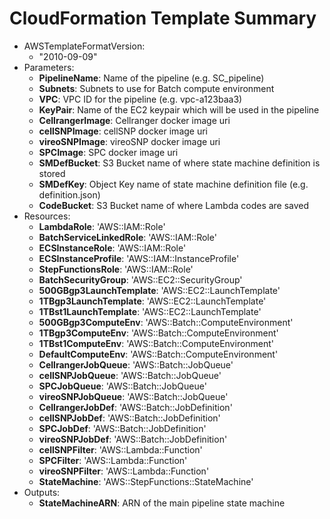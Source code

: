 # CloudFormation Template Summary

- AWSTemplateFormatVersion:
  - "2010-09-09"
- Parameters:
  - **PipelineName**: Name of the pipeline (e.g. SC_pipeline)
  - **Subnets**: Subnets to use for Batch compute environment
  - **VPC**: VPC ID for the pipeline (e.g. vpc-a123baa3)
  - **KeyPair**: Name of the EC2 keypair which will be used in the pipeline
  - **CellrangerImage**: Cellranger docker image uri
  - **cellSNPImage**: cellSNP docker image uri
  - **vireoSNPImage**: vireoSNP docker image uri
  - **SPCImage**: SPC docker image uri
  - **SMDefBucket**: S3 Bucket name of where state machine definition is stored
  - **SMDefKey**: Object Key name of state machine definition file (e.g. definition.json)
  - **CodeBucket**: S3 Bucket name of where Lambda codes are saved
- Resources:
  - **LambdaRole**: 'AWS::IAM::Role'
  - **BatchServiceLinkedRole**: 'AWS::IAM::Role'
  - **ECSInstanceRole**: 'AWS::IAM::Role'
  - **ECSInstanceProfile**: 'AWS::IAM::InstanceProfile'
  - **StepFunctionsRole**: 'AWS::IAM::Role'
  - **BatchSecurityGroup**: 'AWS::EC2::SecurityGroup'
  - **500GBgp3LaunchTemplate**: 'AWS::EC2::LaunchTemplate'
  - **1TBgp3LaunchTemplate**: 'AWS::EC2::LaunchTemplate'
  - **1TBst1LaunchTemplate**: 'AWS::EC2::LaunchTemplate'
  - **500GBgp3ComputeEnv**: 'AWS::Batch::ComputeEnvironment'
  - **1TBgp3ComputeEnv**: 'AWS::Batch::ComputeEnvironment'
  - **1TBst1ComputeEnv**: 'AWS::Batch::ComputeEnvironment'
  - **DefaultComputeEnv**: 'AWS::Batch::ComputeEnvironment'
  - **CellrangerJobQueue**: 'AWS::Batch::JobQueue'
  - **cellSNPJobQueue**: 'AWS::Batch::JobQueue'
  - **SPCJobQueue**: 'AWS::Batch::JobQueue'
  - **vireoSNPJobQueue**: 'AWS::Batch::JobQueue'
  - **CellrangerJobDef**: 'AWS::Batch::JobDefinition'
  - **cellSNPJobDef**: 'AWS::Batch::JobDefinition'
  - **SPCJobDef**: 'AWS::Batch::JobDefinition'
  - **vireoSNPJobDef**: 'AWS::Batch::JobDefinition'
  - **cellSNPFilter**: 'AWS::Lambda::Function'
  - **SPCFilter**: 'AWS::Lambda::Function'
  - **vireoSNPFilter**: 'AWS::Lambda::Function'
  - **StateMachine**: 'AWS::StepFunctions::StateMachine'
- Outputs:
  - **StateMachineARN**: ARN of the main pipeline state machine
